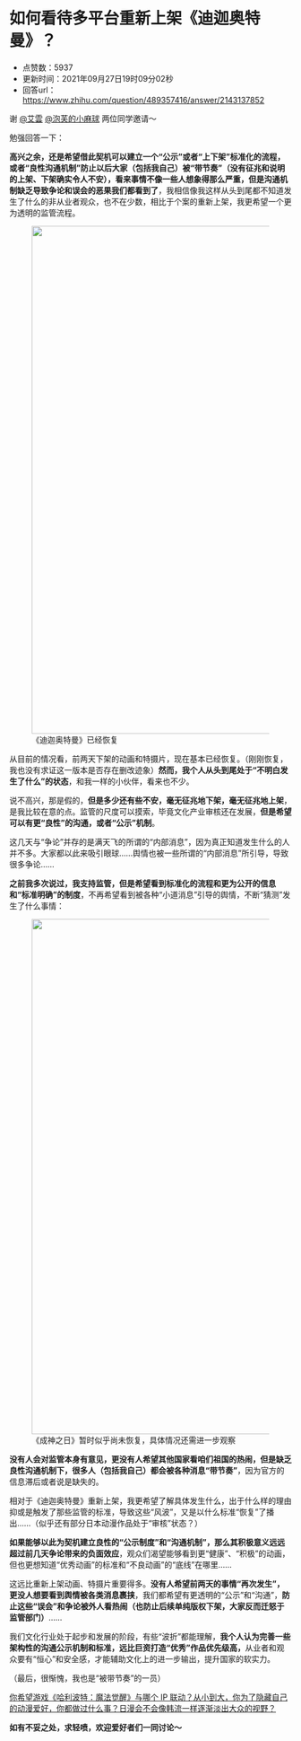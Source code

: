 # 如何看待多平台重新上架《迪迦奥特曼》？
- 点赞数：5937
- 更新时间：2021年09月27日19时09分02秒
- 回答url：https://www.zhihu.com/question/489357416/answer/2143137852
<body>
 <p data-pid="usevOYTf">谢 <a class="member_mention" href="https://www.zhihu.com/people/c076162e94fd90ef3f05523a1147f8a1" data-hash="c076162e94fd90ef3f05523a1147f8a1" data-hovercard="p$b$c076162e94fd90ef3f05523a1147f8a1">@艾雲</a> <a class="member_mention" href="https://www.zhihu.com/people/23f9a2bf1cacde49d137615de14f35e2" data-hash="23f9a2bf1cacde49d137615de14f35e2" data-hovercard="p$b$23f9a2bf1cacde49d137615de14f35e2">@泡芙的小麻球</a> 两位同学邀请～</p>
 <p data-pid="Qe0Zqgy9">勉强回答一下：</p>
 <p data-pid="2jkK7kni"><b>高兴之余，还是希望借此契机可以建立一个“公示”或者“上下架”标准化的流程，或者“良性沟通机制”防止以后大家（包括我自己）被“带节奏”（没有征兆和说明的上架、下架确实令人不安），看来事情不像一些人想象得那么严重，但是沟通机制缺乏导致争论和误会的恶果我们都看到了</b>，我相信像我这样从头到尾都不知道发生了什么的非从业者观众，也不在少数，相比于个案的重新上架，我更希望一个更为透明的监管流程。</p>
 <figure data-size="normal">
  <img src="https://picx.zhimg.com/50/v2-433ee946e62671a69806d915ab6f58c5_720w.jpg?source=1940ef5c" data-size="normal" data-rawwidth="905" data-rawheight="552" data-original-token="v2-08e97bfbefeb89aadf7cbe0d05b88673" data-default-watermark-src="https://picx.zhimg.com/50/v2-cf3c8afc0024b4ef74868d591cf7aecb_720w.jpg?source=1940ef5c" class="origin_image zh-lightbox-thumb" width="905" data-original="https://picx.zhimg.com/v2-433ee946e62671a69806d915ab6f58c5_r.jpg?source=1940ef5c">
  <figcaption>
   《迪迦奥特曼》已经恢复
  </figcaption>
 </figure>
 <p data-pid="OMSbeTke">从目前的情况看，前两天下架的动画和特摄片，现在基本已经恢复。（刚刚恢复，我也没有求证这一版本是否存在删改迹象）<b>然而，我个人从头到尾处于“不明白发生了什么”的状态</b>，和我一样的小伙伴，看来也不少。</p>
 <p data-pid="sPQeAQBZ">说不高兴，那是假的，<b>但是多少还有些不安，毫无征兆地下架，毫无征兆地上架</b>，是我比较在意的点。监管的尺度可以摸索，毕竟文化产业审核还在发展，<b>但是希望可以有更“良性”的沟通，或者“公示”机制</b>。</p>
 <p data-pid="moDzwGcI">这几天与“争论”并存的是满天飞的所谓的“内部消息”，因为真正知道发生什么的人并不多。大家都以此来吸引眼球……舆情也被一些所谓的“内部消息”所引导，导致很多争论……</p>
 <p data-pid="p3iqeaGp"><b>之前我多次说过，我支持监管，但是希望看到标准化的流程和更为公开的信息和“标准明确”的制度</b>，不再希望看到被各种“小道消息”引导的舆情，不断“猜测”发生了什么事情：</p>
 <figure data-size="normal">
  <img src="https://pica.zhimg.com/50/v2-aa2cc67d82adf7b9e5d2306245e26ff3_720w.jpg?source=1940ef5c" data-size="normal" data-rawwidth="918" data-rawheight="496" data-original-token="v2-abceb64f103e1334369ee1533d165985" data-default-watermark-src="https://picx.zhimg.com/50/v2-93e0e401a3a19c4c7d877f9bcdabf1e4_720w.jpg?source=1940ef5c" class="origin_image zh-lightbox-thumb" width="918" data-original="https://pic1.zhimg.com/v2-aa2cc67d82adf7b9e5d2306245e26ff3_r.jpg?source=1940ef5c">
  <figcaption>
   《成神之日》暂时似乎尚未恢复，具体情况还需进一步观察
  </figcaption>
 </figure>
 <p data-pid="mPoAegkx"><b>没有人会对监管本身有意见，更没有人希望其他国家看咱们祖国的热闹，但是缺乏良性沟通机制下，很多人（包括我自己）都会被各种消息“带节奏”</b>，因为官方的信息滞后或者说是缺失的。</p>
 <p data-pid="QhBJH9lb">相对于《迪迦奥特曼》重新上架，我更希望了解具体发生什么，出于什么样的理由抑或是触发了那些监管的标准，导致这些“风波”，又是以什么标准“恢复”了播出……（似乎还有部分日本动漫作品处于“审核”状态？）</p>
 <p data-pid="S2VjSP75"><b>如果能够以此为契机建立良性的“公示制度”和“沟通机制”，那么其积极意义远远超过前几天争论带来的负面效应</b>，观众们渴望能够看到更“健康”、“积极”的动画，但也更想知道“优秀动画”的标准和“不良动画”的“底线”在哪里……</p>
 <p data-pid="hlKb_IP6">这远比重新上架动画、特摄片重要得多。<b>没有人希望前两天的事情“再次发生”，更没人想要看到舆情被各类消息裹挟</b>，我们都希望有更透明的“公示”和“沟通”，<b>防止这些“误会”和争论被外人看热闹（也防止后续单纯版权下架，大家反而迁怒于监管部门）</b>……</p>
 <p data-pid="ZCeuH4O3">我们文化行业处于起步和发展的阶段，有些“波折”都能理解，<b>我个人认为完善一些架构性的沟通公示机制和标准，远比巨资打造“优秀”作品优先级高，</b>从业者和观众要有“恒心”和安全感，才能辅助文化上的进一步输出，提升国家的软实力。</p>
 <p data-pid="EUrJJrib">（最后，很惭愧，我也是“被带节奏”的一员）</p><a href="https://www.zhihu.com/question/485504221/answer/2136288747" data-draft-node="block" data-draft-type="link-card" data-image="https://pic1.zhimg.com/v2-f3d79e188505ec6009738a791490e21c_180x120.jpg" data-image-width="388" data-image-height="270" class="internal">你希望游戏《哈利波特：魔法觉醒》与哪个 IP 联动？</a><a href="https://www.zhihu.com/question/315452796/answer/2075023798" data-draft-node="block" data-draft-type="link-card" data-image="https://pic3.zhimg.com/v2-2e12f159b229d36bfe6b02be4bf048de_180x120.jpg" data-image-width="1680" data-image-height="1050" class="internal">从小到大，你为了隐藏自己的动漫爱好，你都做过什么事？</a><a href="https://www.zhihu.com/question/472080432/answer/2045148358" data-draft-node="block" data-draft-type="link-card" data-image="https://pic1.zhimg.com/v2-ecf1be42b84d3767b5687db74afbc2e4_180x120.jpg" data-image-width="1440" data-image-height="1080" class="internal">日漫会不会像韩流一样逐渐淡出大众的视野？</a>
 <p data-pid="WQJkwcc4"><b>如有不妥之处，求轻喷，欢迎爱好者们一同讨论～</b></p>
</body>